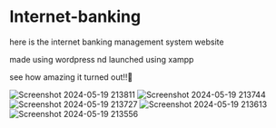 # Internet-banking
here is the internet banking management system website

made using wordpress nd launched using xampp

see how amazing it turned out!!👀

![Screenshot 2024-05-19 213811](https://github.com/vedapriya17/Internet-banking/assets/140573640/fe3963a8-5b3e-4bb6-be0f-2b2f13b761f4)
![Screenshot 2024-05-19 213744](https://github.com/vedapriya17/Internet-banking/assets/140573640/ba5ae195-58d5-4f4a-b66f-abd747c4f23f)
![Screenshot 2024-05-19 213727](https://github.com/vedapriya17/Internet-banking/assets/140573640/c78ada39-bfe5-46df-8c59-ed3b258a8b62)
![Screenshot 2024-05-19 213613](https://github.com/vedapriya17/Internet-banking/assets/140573640/133a3738-2223-4783-98ae-11e640a64333)
![Screenshot 2024-05-19 213556](https://github.com/vedapriya17/Internet-banking/assets/140573640/15930ce1-90eb-4596-97d2-41789c62a519)

